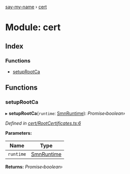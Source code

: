 [say-my-name](../README.md) › [cert](cert.md)

# Module: cert

## Index

### Functions

* [setupRootCa](cert.md#setuprootca)

## Functions

###  setupRootCa

▸ **setupRootCa**(`runtime`: [SmnRuntime](runtime.md#smnruntime)): *Promise‹boolean›*

*Defined in [cert/RootCertificates.ts:6](https://github.com/matthewjosephtaylor/say-my-name/blob/0262347/src/js/cert/RootCertificates.ts#L6)*

**Parameters:**

Name | Type |
------ | ------ |
`runtime` | [SmnRuntime](runtime.md#smnruntime) |

**Returns:** *Promise‹boolean›*
